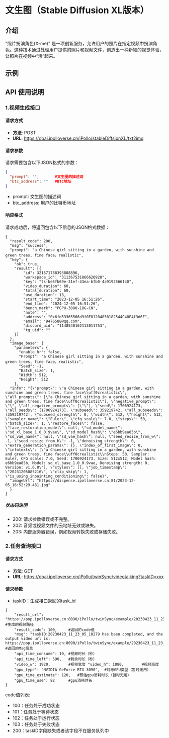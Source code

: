 # 文生图（Stable Diffusion XL版本）

## 介绍
"照片扮演角色(X-me)" 是一项创新服务，允许用户的照片在指定视频中扮演角色。这种技术通过处理用户提供的照片和视频文件，创造出一种新颖的视觉体验，让照片在视频中“活”起来。

## 示例

## API 使用说明

### 1.视频生成接口

#### 请求方式
- **方法**: POST
- **URL**: https://obai.ipolloverse.cn/iPollo/stableDiffsionXL/txt2img

#### 请求参数
请求需要包含以下JSON格式的参数：
```json
{
  "prompt": "",       #文生图的描述词
  "btc_address": ""   #BTC地址
}
```
- prompt: 文生图的描述词
- btc_address: 用户的比特币地址

#### 响应格式
请求成功后，将返回包含以下信息的JSON格式数据：
```
{
  "result_code": 200,
  "msg": "success",
  "prompt": "a Chinese girl sitting in a garden, with sunshine and green trees, fine face，realistic",
  "key": {
    "ok": true,
    "result": [{
        "id": 321571788393808896,
        "workspace_id": "311367531866620928",
        "key": "ts-be5fb69e-31ef-43ea-bfb0-4a9192566140",
        "video_duration": 60,
        "total_duration": 60,
        "use_duration": 13,
        "start_time": "2023-12-05 16:51:26",
        "end_time": "2024-12-05 16:51:26",
        "bench_mark": "PGPU-3080-10G-CN",
        "note": "",
        "address": "0x6fd53365566d9f0E81204850182544C40F4f3d6F",
        "email": "9476588@qq.com",
        "discord_uid": "1148540162113011753",
        "tg_uid": ""
    }]
  },
  "image_base": {
    "parameters": {
      "enable_hr": false,
      "Prompt": "a Chinese girl sitting in a garden, with sunshine and green trees, fine face，realistic",
      "Seed": -1,
      "Batch_size": 1,
      "Width": 512,
      "Height": 512
    },
  "info": "{\"prompt\": \"a Chinese girl sitting in a garden, with sunshine and green trees, fine face\\uff0crealistic\", \"all_prompts\": [\"a Chinese girl sitting in a garden, with sunshine and green trees, fine face\\uff0crealistic\"], \"negative_prompt\": \"\", \"all_negative_prompts\": [\"\"], \"seed\": 1706924173, \"all_seeds\": [1706924173], \"subseed\": 359219742, \"all_subseeds\": [359219742], \"subseed_strength\": 0, \"width\": 512, \"height\": 512, \"sampler_name\": \"Euler\", \"cfg_scale\": 7.0, \"steps\": 50, \"batch_size\": 1, \"restore_faces\": false, \"face_restoration_model\": null, \"sd_model_name\": \"sd_xl_base_1.0_0.9vae\", \"sd_model_hash\": \"e6bb9ea85b\", \"sd_vae_name\": null, \"sd_vae_hash\": null, \"seed_resize_from_w\": -1, \"seed_resize_from_h\": -1, \"denoising_strength\": 0, \"extra_generation_params\": {}, \"index_of_first_image\": 0, \"infotexts\": [\"a Chinese girl sitting in a garden, with sunshine and green trees, fine face\\uff0crealistic\\nSteps: 50, Sampler: Euler, CFG scale: 7.0, Seed: 1706924173, Size: 512x512, Model hash: e6bb9ea85b, Model: sd_xl_base_1.0_0.9vae, Denoising strength: 0, Version: v1.6.0\"], \"styles\": [], \"job_timestamp\": \"20231205085216\", \"clip_skip\": 1, \"is_using_inpainting_conditioning\": false}",
  "imageUrl": "https://dispense.ipolloverse.cn:81/2023-12-05_16:52:29.431.jpg"
  }
}
```

##### 状态码说明
- 200: 请求参数错误或不完整。
- 202: 音频或视频文件的云地址无效或缺失。
- 203: 内部服务器错误，例如视频转换失败或存储失败。

### 2.任务查询接口

#### 请求方式

- **方法**: GET
- **URL**: https://obai.ipolloverse.cn/iPollo/twinSync/videotalking?taskID=xxx

#### 请求参数
 - taskID：生成接口返回的task_id

```
{
    "result_url": "https://pop.ipolloverse.cn:8090/iPollo/twinSync/example/20230423_11_23_05_10279.mp4",    #生成的视频路径
    "result_code": 100,     #返回的code值
    "msg": "taskID:20230423_11_23_05_10279 has been completed, and the output video url is: https://pop.ipolloverse.cn:8090/iPollo/twinSync/example/20230423_11_23_05_10279.mp4",   #返回的Msg信息
    "api_time_consume": 10, #视频时长（秒）
    "api_time_left": 590,   #剩余时长（秒）
    "video_w": 1920,        #视频宽度 "video_h": 1080,        #视频高度
    "gpu_type": "NVIDIA GeForce RTX 3090",  #对标GPU类型（暂时无用）
    "gpu_time_estimate": 120,   #预估gpu消耗时长（暂时无用）
    "gpu_time_use": 82      #gpu消耗时长
} 
```
code值列表: 
- 100：任务处于成功状态
- 101：任务处于等待状态
- 102：任务处于运行状态
- 103：任务处于失败状态
- 200：taskID字段缺失或者该字段不在服务队列中

